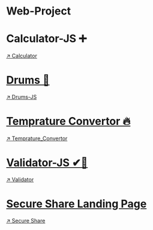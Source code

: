 # Web-Project

# Calculator-JS ➕

<a href='https://calculator-apps-js.netlify.app/'>

↗ Calculator


# Drums 🎵

<a href="https://drum-player-js.netlify.app/">

↗ Drums-JS

# Temprature Convertor 🔥

<a href="https://temprature-convertor.netlify.app/">

↗ Temprature_Convertor

# Validator-JS ✔💯

<a href="https://validator-js.netlify.app/">

↗ Validator 
  
# Secure Share Landing Page
  
<a href="https://secure-share-ai.netlify.app/">

↗ Secure Share

